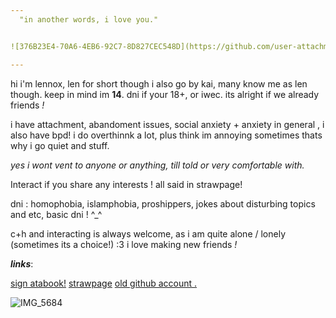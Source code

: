 ```yaml
---
‎ ‎ "in another words, i love you."


![376B23E4-70A6-4EB6-92C7-8D827CEC548D](https://github.com/user-attachments/assets/691dd53b-88fc-4c20-93f1-b954d784d43d)

---
```

hi i'm lennox, len for short though i also go by kai, many know me as len though.
keep in mind im **14**. dni if your 18+, or iwec. its alright if we already friends *!*

i have attachment, abandoment issues, social anxiety + anxiety in general , i also have bpd! i do overthinnk a lot, plus think im annoying sometimes thats why i go quiet and stuff.


*yes i wont vent to anyone or anything, till told or very comfortable with.*


Interact if you share any interests ! all said in strawpage! 

dni : homophobia, islamphobia, proshippers, jokes about disturbing topics and etc, basic dni ! ^_^

c+h and interacting is always welcome, as i am quite alone / lonely (sometimes its a choice!) :3 
i love making new friends *!*



***links***:

 [sign atabook!](https://callmeyourangel.atabook.org/)
[strawpage](https://lens18tripp.straw.page/)
[old github account .](https://github.com/freaky-lyney)


![IMG_5684](https://github.com/user-attachments/assets/686344ae-21b1-4af1-ba4a-44c547898d1c)




